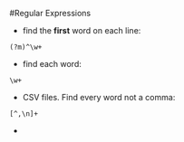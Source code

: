#Regular Expressions

- find the **first** word on each line:

```
(?m)^\w+
```

- find each word:  

```
\w+
```
		
- CSV files. Find every word not a comma:  

```
[^,\n]+
```

- 

